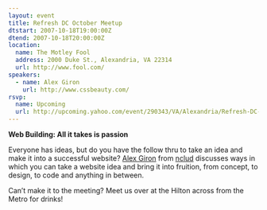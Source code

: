 ```yaml
---
layout: event
title: Refresh DC October Meetup
dtstart: 2007-10-18T19:00:00Z
dtend: 2007-10-18T20:00:00Z
location:
  name: The Motley Fool
  address: 2000 Duke St., Alexandria, VA 22314
  url: http://www.fool.com/
speakers:
  - name: Alex Giron
    url: http://www.cssbeauty.com/
rsvp:
  name: Upcoming
  url: http://upcoming.yahoo.com/event/290343/VA/Alexandria/Refresh-DC-October-meetup/The-Motley-Fool/
---
```


**Web Building: All it takes is passion**

Everyone has ideas, but do you have the follow thru to take an idea and make it into a successful website? [Alex Giron](http://www.cssbeauty.com/) from [nclud](http://nclud.com/) discusses ways in which you can take a website idea and bring it into fruition, from concept, to design, to code and anything in between.

Can’t make it to the meeting? Meet us over at the Hilton across from the Metro for drinks!